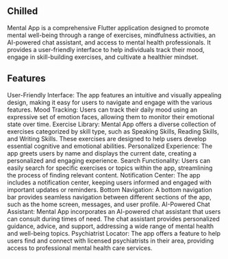 ## Chilled
Mental App is a comprehensive Flutter application designed to promote mental well-being through a range of exercises, mindfulness activities, an AI-powered chat assistant, and access to mental health professionals. It provides a user-friendly interface to help individuals track their mood, engage in skill-building exercises, and cultivate a healthier mindset.

## Features

User-Friendly Interface: The app features an intuitive and visually appealing design, making it easy for users to navigate and engage with the various features.
Mood Tracking: Users can track their daily mood using an expressive set of emotion faces, allowing them to monitor their emotional state over time.
Exercise Library: Mental App offers a diverse collection of exercises categorized by skill type, such as Speaking Skills, Reading Skills, and Writing Skills. These exercises are designed to help users develop essential cognitive and emotional abilities.
Personalized Experience: The app greets users by name and displays the current date, creating a personalized and engaging experience.
Search Functionality: Users can easily search for specific exercises or topics within the app, streamlining the process of finding relevant content.
Notification Center: The app includes a notification center, keeping users informed and engaged with important updates or reminders.
Bottom Navigation: A bottom navigation bar provides seamless navigation between different sections of the app, such as the home screen, messages, and user profile.
AI-Powered Chat Assistant: Mental App incorporates an AI-powered chat assistant that users can consult during times of need. The chat assistant provides personalized guidance, advice, and support, addressing a wide range of mental health and well-being topics.
Psychiatrist Locator: The app offers a feature to help users find and connect with licensed psychiatrists in their area, providing access to professional mental health care services.
